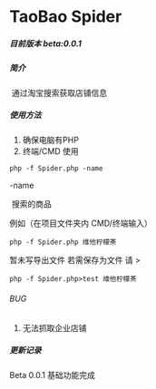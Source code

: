 # TaoBao Spider

##### 目前版本 beta:0.0.1

##### 简介

​	通过淘宝搜索获取店铺信息

##### 使用方法

1. 确保电脑有PHP
2. 终端/CMD 使用

```shell
php -f Spider.php -name
```

-name 

​	搜索的商品

例如（在项目文件夹内 CMD/终端输入）

```shell
php -f Spider.php 维他柠檬茶
```

暂未写导出文件 若需保存为文件 请 >

```shell
php -f Spider.php>test 维他柠檬茶
```

###### BUG

1. 无法抓取企业店铺

##### 更新记录

Beta 0.0.1 基础功能完成